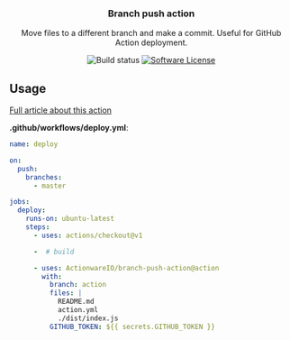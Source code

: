 <p align="center">
  <h3 align="center">Branch push action</h3>
  <p align="center">Move files to a different branch and make a commit. Useful for GitHub Action deployment.</p>
  <p align="center">
    <img alt="Build status" src="https://github.com/ActionwareIO/branch-push-action/workflows/CI/badge.svg">
    <a href="/package.json"><img alt="Software License" src="https://img.shields.io/badge/license-MIT-brightgreen.svg?style=flat-square"></a>
  </p>
</p>

## Usage

[Full article about this action](https://dev.to/krzkaczor/fixing-github-actions-development-using-github-actions-33mk)

**.github/workflows/deploy.yml**:

```yml
name: deploy

on:
  push:
    branches:
      - master

jobs:
  deploy:
    runs-on: ubuntu-latest
    steps:
      - uses: actions/checkout@v1

      -  # build

      - uses: ActionwareIO/branch-push-action@action
        with:
          branch: action
          files: |
            README.md
            action.yml
            ./dist/index.js
          GITHUB_TOKEN: ${{ secrets.GITHUB_TOKEN }}
```
